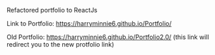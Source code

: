 Refactored portfolio to ReactJs

Link to Portfolio: https://harryminnie6.github.io/Portfolio/

Old Portfolio: https://harryminnie6.github.io/Portfolio2.0/ (this link will redirect you to the new protfolio link)